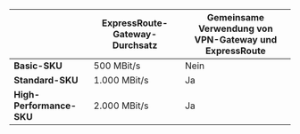 | | **ExpressRoute-Gateway-Durchsatz** | **Gemeinsame Verwendung von VPN-Gateway und ExpressRoute**|
|-------------------------------------|-------------------------------------|-----------------------------------------|
| **Basic-SKU** | 500 MBit/s | Nein |
| **Standard-SKU** | 1\.000 MBit/s | Ja |
| **High-Performance-SKU** | 2\.000 MBit/s | Ja |

<!---HONumber=AcomDC_0921_2016-->